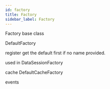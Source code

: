 ```yaml
---
id: factory
title: Factory
sidebar_label: Factory
---
```


Factory base class 



DefaultFactory 

register 
get the default first if no name provided. 




used in DataSessionFactory

cache  DefaultCacheFactory

events  